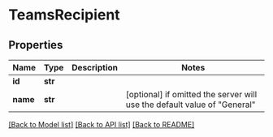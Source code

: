 # TeamsRecipient


## Properties

Name | Type | Description | Notes
------------ | ------------- | ------------- | -------------
**id** | **str** |  | 
**name** | **str** |  | [optional]  if omitted the server will use the default value of "General"

[[Back to Model list]](../README.md#models) [[Back to API list]](../README.md#api-endpoints) [[Back to README]](../README.md)


